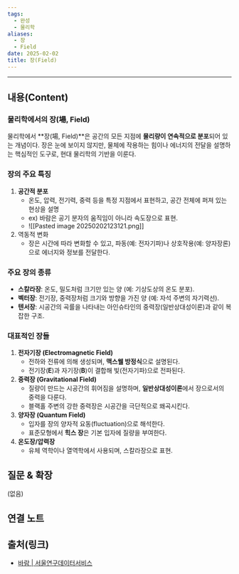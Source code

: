 ```yaml
---
tags:
  - 완성
  - 물리학
aliases:
  - 장
  - Field
date: 2025-02-02
title: 장(Field)
---
```


---

## 내용(Content)

### 물리학에서의 장(場, Field)

물리학에서 **장(場, Field)**은 공간의 모든 지점에 **물리량이 연속적으로 분포**되어 있는 개념이다. 장은 눈에 보이지 않지만, 물체에 작용하는 힘이나 에너지의 전달을 설명하는 핵심적인 도구로, 현대 물리학의 기반을 이룬다.

### 장의 주요 특징

1. **공간적 분포**
	- 온도, 압력, 전기력, 중력 등을 특정 지점에서 표현하고, 공간 전체에 퍼져 있는 현상을 설명
	- ex) 바람은 공기 분자의 움직임이 아니라 속도장으로 표현.
	- ![[Pasted image 20250202123121.png]]
2. 역동적 변화
	 - 장은 시간에 따라 변화할 수 있고, 파동(예: 전자기파)나 상호작용(예: 양자장론)으로 에너지와 정보를 전달한다.

### 주요 장의 종류

- **스칼라장**: 온도, 밀도처럼 크기만 있는 양 (예: 기상도상의 온도 분포).
- **벡터장**: 전기장, 중력장처럼 크기와 방향을 가진 양 (예: 자석 주변의 자기력선).
- **텐서장**: 시공간의 곡률을 나타내는 아인슈타인의 중력장(일반상대성이론)과 같이 복잡한 구조.

### 대표적인 장들

1. **전자기장 (Electromagnetic Field)**
    - 전하와 전류에 의해 생성되며, **맥스웰 방정식**으로 설명된다.
    - 전기장(**E**)과 자기장(**B**)이 결합해 빛(전자기파)으로 전파된다.
2. **중력장 (Gravitational Field)**
    - 질량이 만드는 시공간의 휘어짐을 설명하며, **일반상대성이론**에서 장으로서의 중력을 다룬다.
    - 블랙홀 주변의 강한 중력장은 시공간을 극단적으로 왜곡시킨다.
3. **양자장 (Quantum Field)**
    - 입자를 장의 양자적 요동(fluctuation)으로 해석한다.
    - 표준모형에서 **힉스 장**은 기본 입자에 질량을 부여한다.
4. **온도장/압력장**
    - 유체 역학이나 열역학에서 사용되며, 스칼라장으로 표현.


## 질문 & 확장

(없음)

## 연결 노트

## 출처(링크)

- [바람 \| 서울연구데이터서비스](https://data.si.re.kr/data/%EC%A7%80%EB%8F%84%EB%A1%9C-%EB%B3%B8-%EC%84%9C%EC%9A%B8-2000/208)



